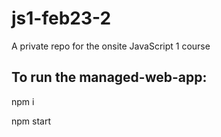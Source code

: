 # js1-feb23-2

A private repo for the onsite JavaScript 1 course

## To run the managed-web-app:

npm i

npm start

